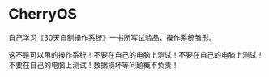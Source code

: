 # CherryOS
自己学习《30天自制操作系统》一书所写试验品，操作系统雏形。

这不是可以用的操作系统！不要在自己的电脑上测试！不要在自己的电脑上测试！不要在自己的电脑上测试！数据损坏等问题概不负责！
